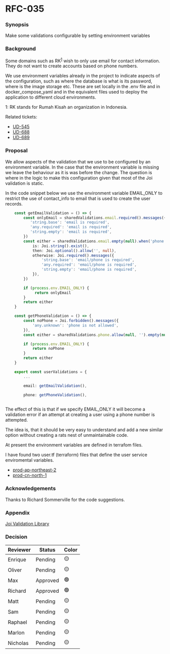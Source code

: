# RFC-035

### Synopsis
Make some validations configurable by setting environment variables

### Background
Some domains such as RK<sup>[1](#rkfootnote1)</sup> wish to only use email for contact information. They do not want to create accounts based on phone numbers.

We use environment variables already in the project to indicate aspects of the configuration, such as where the database is what is its password, where is the image storage etc. These are set locally in the .env file and in docker_compose_yaml and in the equivalent files used to deploy the application to different cloud environments.

<a name="rkfootnote1">1</a>: RK stands for Rumah Kisah an organization in Indonesia.

Related tickets:
- [UD-545](https://calmisland.atlassian.net/browse/UD-545)
- [UD-688](https://calmisland.atlassian.net/browse/UD-688)
- [UD-689](https://calmisland.atlassian.net/browse/UD-689)



### Proposal

We allow aspects of the validation that we use to be configured by an environment variable.
In the case that the environment variable is missing we leave the behaviour as it is was before the change. The question is where in the logic to make this configuration given that most of the Joi validation is static.

In the code snippet below we use the environment variable EMAIL_ONLY to restrict the use of contact_info to email that is used to create the user records.
```typescript
    const getEmailValidation = () => {
        const onlyEmail = sharedValidations.email.required().messages({
           'string.base': 'email is required',
           'any.required': 'email is required',
           'string.empty': 'email is required',
        })
        const either = sharedValidations.email.empty(null).when('phone', {
            is: Joi.string().exist(),
            then: Joi.optional().allow('', null),
            otherwise: Joi.required().messages({
                'string.base': 'email/phone is required',
                'any.required': 'email/phone is required',
                'string.empty': 'email/phone is required',
            }),
        })

        if (process.env.EMAIL_ONLY) {
             return onlyEmail
        }
        return either
    }

    const getPhoneValidation = () => {
        const noPhone = Joi.forbidden().messages({
            'any.unknown': 'phone is not allowed',
        }),
        const either = sharedValidations.phone.allow(null, '').empty(null)

        if (process.env.EMAIL_ONLY) {
            return noPhone
        }
        return either
    }

    export const userValidations = {
        ...

        email: getEmailValidation(),

        phone: getPhoneValidation(),
    
```
    
The effect of this is that if we specify EMAIL_ONLY it will become a validation error if an attempt at creating a user using a phone number is attempted.

The idea is, that it should be very easy to understand and add a new similar option without creating a rats nest of unmaintainable code.

At present the environment variables are defined in terrafom files.

I have found two user&#46;tf (terraform) files that define the user service enviromental variables. 
 - [prod-ap-northeast-2](https://bitbucket.org/calmisland/kidsloop-hub-infra/src/master/prod-ap-northeast-2/user.tf)
 - [prod-cn-north-1](https://bitbucket.org/calmisland/kidsloop-hub-infra/src/master/prod-cn-north-1/user.tf)
 
### Acknowledgements
Thanks to Richard Sommerville for the code suggestions.

### Appendix
[Joi Validation Library](https://joi.dev/api/?v=17.4.2)


### Decision


|     Reviewer     |  Status  | Color |
|------------------|----------|-------|
| Enrique        | Pending |   🟡  |
| Oliver      | Pending |   🟡  |
| Max  | Approved |   🟢  |
| Richard  | Approved |   🟢  |
| Matt  | Pending  |   🟡  |
| Sam  | Pending  |   🟡  |
| Raphael  | Pending  |   🟡  |
| Marlon  | Pending  |   🟡  |
| Nicholas  | Pending  |   🟡  |
